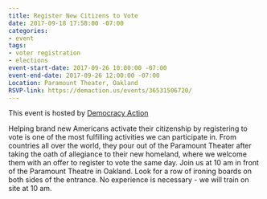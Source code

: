 ```yaml
---
title: Register New Citizens to Vote
date: 2017-09-18 17:58:00 -07:00
categories:
- event
tags:
- voter registration
- elections
event-start-date: 2017-09-26 10:00:00 -07:00
event-end-date: 2017-09-26 12:00:00 -07:00
Location: Paramount Theater, Oakland
RSVP-link: https://demaction.us/events/36531506720/
---
```


This event is hosted by [Democracy Action](http://demaction.us)

Helping brand new Americans activate their citizenship by registering to vote is one of the most fulfilling activities we can participate in. From countries all over the world, they pour out of the Paramount Theater after taking the oath of allegiance to their new homeland, where we welcome them with an offer to register to vote the same day. Join us at 10 am in front of the Paramount Theatre in Oakland. Look for a row of ironing boards on both sides of the entrance. No experience is necessary - we will train on site at 10 am.